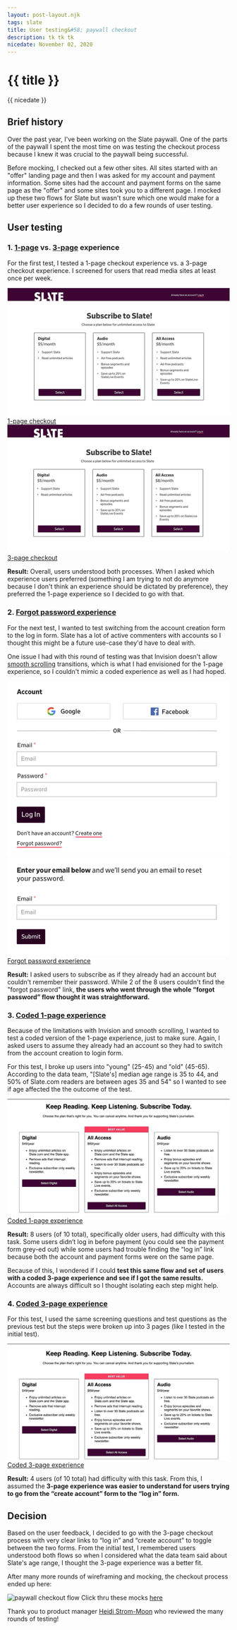 ```yaml
---
layout: post-layout.njk
tags: slate
title: User testing&#58; paywall checkout
description: tk tk tk
nicedate: November 02, 2020
---
```

# {{ title }}
<p class="date">{{ nicedate }}</p>

## Brief history

Over the past year, I've been working on the Slate paywall. One of the parts of the paywall I spent the most time on was testing the checkout process because I knew it was crucial to the paywall being successful.

Before mocking, I checked out a few other sites. All sites started with an "offer" landing page and then I was asked for my account and payment information. Some sites had the account and payment forms on the same page as the "offer" and some sites took you to a different page. I mocked up these two flows for Slate but wasn't sure which one would make for a better user experience so I decided to do a few rounds of user testing.

## User testing

### 1. [1-page](https://projects.invisionapp.com/share/W5US9YA4QNY#/screens/392870677_1_page_-_1) vs. [3-page](https://projects.invisionapp.com/share/W5US9YA4QNY#/screens/392875148_3_page_-_1) experience

For the first test, I tested a 1-page checkout experience vs. a 3-page checkout experience. I screened for users that read media sites at least once per week. 

<div class="img-flex-wrapper">
	<div class="img-flex-50">
		<img alt="checkout experience that stays on 1 page" src="/img/checkout/UT1_1page.gif">
		<span class="caption"><a href="https://projects.invisionapp.com/share/W5US9YA4QNY#/screens/392870677_1_page_-_1">1-page checkout</a></span>
	</div>
	<div class="img-flex-50">
		<img alt="checkout experience that is broken up into 3 pages" src="/img/checkout/UT1_3page.gif">
		<span class="caption"><a href="https://projects.invisionapp.com/share/W5US9YA4QNY#/screens/392875148_3_page_-_1">3-page checkout</a></span>
	</div>
</div>

**Result:** Overall, users understood both processes. When I asked which experience users preferred (something I am trying to not do anymore because I don't think an experience should be dictated by preference), they preferred the 1-page experience so I decided to go with that. 


### 2. [Forgot password experience](https://projects.invisionapp.com/share/W5US9YA4QNY#/screens/397971678_1-Page_Steps_-_LP)

For the next test, I wanted to test switching from the account creation form to the log in form. Slate has a lot of active commenters with accounts so I thought this might be a future use-case they'd have to deal with. 

One issue I had with this round of testing was that Invision doesn't allow [smooth scrolling](https://www.w3schools.com/howto/howto_css_smooth_scroll.asp) transitions, which is what I had envisioned for the 1-page experience, so I couldn't mimic a coded experience as well as I had hoped.

<div class="img-flex-wrapper">
	<div class="img-flex-50">
		<img alt="log in form with forgot password link" src="/img/checkout/UT2_login_form.png">
	</div>
	<div class="img-flex-50">
		<img alt="forgot password form" src="/img/checkout/UT2_forgot_password.png">
	</div>
	<span class="caption"><a href="https://projects.invisionapp.com/share/W5US9YA4QNY#/screens/397971678_1-Page_Steps_-_LP">Forgot password experience</a></span>
</div>

**Result:** I asked users to subscribe as if they already had an account but couldn't remember their password. While 2 of the 8 users couldn't find the "forgot password" link, **the users who went through the whole “forgot password” flow thought it was straightforward.**


### 3. [Coded 1-page experience](https://slategroup.github.io/slate-prototypes/1-page.html)

Because of the limitations with Invision and smooth scrolling, I wanted to test a coded version of the 1-page experience, just to make sure. Again, I asked users to assume they already had an account so they had to switch from the account creation to login form.

For this test, I broke up users into "young" (25-45) and "old" (45-65). According to the data team, "[Slate's] median age range is 35 to 44, and 50% of Slate.com readers are between ages 35 and 54" so I wanted to see if age affected the the outcome of the test.  

![coded 1-page checkout experience](/img/checkout/UT3_coded_1page.gif)
<span class="caption"><a href="https://slategroup.github.io/slate-prototypes/1-page.html">Coded 1-page experience</a></span>

**Result:** 8 users (of 10 total), specifically older users, had difficulty with this task. Some users didn’t log in before payment (you could see the payment form grey-ed out) while some users had trouble finding the “log in” link because both the account and payment forms were on the same page. 

Because of this, I wondered if I could **test this same flow and set of users with a coded 3-page experience and see if I got the same results.** Accounts are always difficult so I thought isolating each step might help.


### 4. [Coded 3-page experience](https://slategroup.github.io/slate-prototypes/3-page_plans.html)

For this test, I used the same screening questions and test questions as the previous test but the steps were broken up into 3 pages (like I tested in the initial test). 

![coded 3-page checkout experience](/img/checkout/UT4_coded_3page.gif)
<span class="caption"><a href="https://slategroup.github.io/slate-prototypes/3-page_plans.html">Coded 3-page experience</a></span>

**Result:** 4 users (of 10 total) had difficulty with this task. From this, I assumed the **3-page experience was easier to understand for users trying to go from the “create account” form to the “log in” form.**


## Decision

Based on the user feedback, I decided to go with the 3-page checkout process with very clear links to “log in” and “create account” to toggle between the two forms. From the initial test, I remembered users understood both flows so when I considered what the data team said about Slate's age range, I thought the 3-page experience was a better fit. 

After many more rounds of wireframing and mocking, the checkout process ended up here:

![paywall checkout flow](/img/paywall/paywall_checkout-demo.gif)
<span class="caption">Click thru these mocks <a href="https://www.sketch.com/s/e162d784-4d85-4826-9954-53825ad7d03e/a/mQgwPJ/play">here</a></span>

Thank you to product manager [Heidi Strom-Moon](https://twitter.com/heidimoon) who reviewed the many rounds of testing! 
